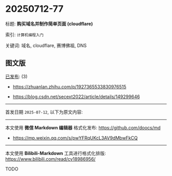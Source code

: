 # 20250712-77

标题:
**购买域名并制作简单页面 (cloudflare)**

索引: `计算机编程入门`

关键词: 域名, cloudflare, 赛博佛祖, DNS


## 图文版

[已发布](./a.md): (3)

+ <https://zhuanlan.zhihu.com/p/1927365533830976515>

+ <https://blog.csdn.net/secext2022/article/details/149299646>

----

首发日期 `2025-07-12`, 以下为原文内容:

----

本文使用 **微信 Markdown 编辑器** 格式化发布: <https://github.com/doocs/md>

+ <https://mp.weixin.qq.com/s/pwYFRqUKcL3AV9dMbwFkCQ>

----

本文使用 **Bilibili-Markdown** 工具进行格式化排版:
<https://www.bilibili.com/read/cv18986956/>

TODO
